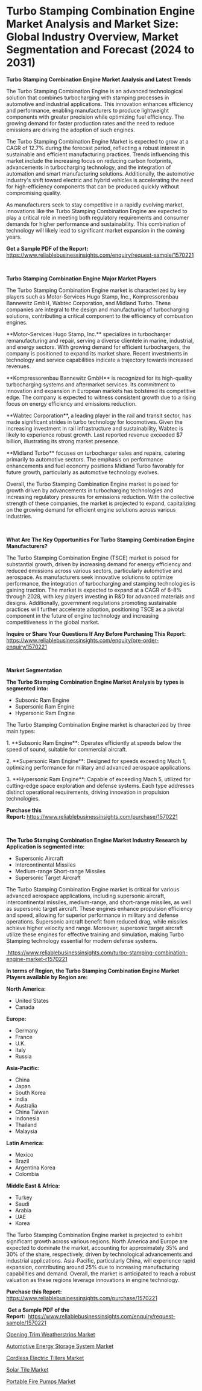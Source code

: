<p><h1>Turbo Stamping Combination Engine Market Analysis and Market Size: Global Industry Overview, Market Segmentation and Forecast (2024 to 2031)</h1></p><p><strong>Turbo Stamping Combination Engine Market Analysis and Latest Trends</strong></p>
<p><p>The Turbo Stamping Combination Engine is an advanced technological solution that combines turbocharging with stamping processes in automotive and industrial applications. This innovation enhances efficiency and performance, enabling manufacturers to produce lightweight components with greater precision while optimizing fuel efficiency. The growing demand for faster production rates and the need to reduce emissions are driving the adoption of such engines.</p><p>The Turbo Stamping Combination Engine Market is expected to grow at a CAGR of 12.7% during the forecast period, reflecting a robust interest in sustainable and efficient manufacturing practices. Trends influencing this market include the increasing focus on reducing carbon footprints, advancements in turbocharging technology, and the integration of automation and smart manufacturing solutions. Additionally, the automotive industry's shift toward electric and hybrid vehicles is accelerating the need for high-efficiency components that can be produced quickly without compromising quality. </p><p>As manufacturers seek to stay competitive in a rapidly evolving market, innovations like the Turbo Stamping Combination Engine are expected to play a critical role in meeting both regulatory requirements and consumer demands for higher performance and sustainability. This combination of technology will likely lead to significant market expansion in the coming years.</p></p>
<p><strong>Get a Sample PDF of the Report:&nbsp;</strong> <a href="https://www.reliablebusinessinsights.com/enquiry/request-sample/1570221?utm_campaign=41&utm_medium=2&utm_source=Github&utm_content=ia&utm_term=19102024&utm_id=turbo-stamping-combination-engine">https://www.reliablebusinessinsights.com/enquiry/request-sample/1570221</a></p>
<p>&nbsp;</p>
<p><strong>Turbo Stamping Combination Engine Major Market Players</strong></p>
<p><p>The Turbo Stamping Combination Engine market is characterized by key players such as Motor-Services Hugo Stamp, Inc., Kompressorenbau Bannewitz GmbH, Wabtec Corporation, and Midland Turbo. These companies are integral to the design and manufacturing of turbocharging solutions, contributing a critical component to the efficiency of combustion engines.</p><p>**Motor-Services Hugo Stamp, Inc.** specializes in turbocharger remanufacturing and repair, serving a diverse clientele in marine, industrial, and energy sectors. With growing demand for efficient turbochargers, the company is positioned to expand its market share. Recent investments in technology and service capabilities indicate a trajectory towards increased revenues.</p><p>**Kompressorenbau Bannewitz GmbH** is recognized for its high-quality turbocharging systems and aftermarket services. Its commitment to innovation and expansion in European markets has bolstered its competitive edge. The company is expected to witness consistent growth due to a rising focus on energy efficiency and emissions reduction.</p><p>**Wabtec Corporation**, a leading player in the rail and transit sector, has made significant strides in turbo technology for locomotives. Given the increasing investment in rail infrastructure and sustainability, Wabtec is likely to experience robust growth. Last reported revenue exceeded $7 billion, illustrating its strong market presence.</p><p>**Midland Turbo** focuses on turbocharger sales and repairs, catering primarily to automotive sectors. The emphasis on performance enhancements and fuel economy positions Midland Turbo favorably for future growth, particularly as automotive technology evolves.</p><p>Overall, the Turbo Stamping Combination Engine market is poised for growth driven by advancements in turbocharging technologies and increasing regulatory pressures for emissions reduction. With the collective strength of these companies, the market is projected to expand, capitalizing on the growing demand for efficient engine solutions across various industries.</p></p>
<p>&nbsp;</p>
<p><strong>What Are The Key Opportunities For Turbo Stamping Combination Engine Manufacturers?</strong></p>
<p><p>The Turbo Stamping Combination Engine (TSCE) market is poised for substantial growth, driven by increasing demand for energy efficiency and reduced emissions across various sectors, particularly automotive and aerospace. As manufacturers seek innovative solutions to optimize performance, the integration of turbocharging and stamping technologies is gaining traction. The market is expected to expand at a CAGR of 6-8% through 2028, with key players investing in R&D for advanced materials and designs. Additionally, government regulations promoting sustainable practices will further accelerate adoption, positioning TSCE as a pivotal component in the future of engine technology and increasing competitiveness in the global market.</p></p>
<p><strong>Inquire or Share Your Questions If Any Before Purchasing This Report:</strong> <a href="https://www.reliablebusinessinsights.com/enquiry/pre-order-enquiry/1570221?utm_campaign=41&utm_medium=2&utm_source=Github&utm_content=ia&utm_term=19102024&utm_id=turbo-stamping-combination-engine">https://www.reliablebusinessinsights.com/enquiry/pre-order-enquiry/1570221</a></p>
<p>&nbsp;</p>
<p><strong>Market Segmentation</strong></p>
<p><strong>The Turbo Stamping Combination Engine Market Analysis by types is segmented into:</strong></p>
<p><ul><li>Subsonic Ram Engine</li><li>Supersonic Ram Engine</li><li>Hypersonic Ram Engine</li></ul></p>
<p><p>The Turbo Stamping Combination Engine market is characterized by three main types: </p><p>1. **Subsonic Ram Engine**: Operates efficiently at speeds below the speed of sound, suitable for commercial aircraft. </p><p>2. **Supersonic Ram Engine**: Designed for speeds exceeding Mach 1, optimizing performance for military and advanced aerospace applications. </p><p>3. **Hypersonic Ram Engine**: Capable of exceeding Mach 5, utilized for cutting-edge space exploration and defense systems. Each type addresses distinct operational requirements, driving innovation in propulsion technologies.</p></p>
<p><strong>Purchase this Report:&nbsp;</strong><a href="https://www.reliablebusinessinsights.com/purchase/1570221?utm_campaign=41&utm_medium=2&utm_source=Github&utm_content=ia&utm_term=19102024&utm_id=turbo-stamping-combination-engine">https://www.reliablebusinessinsights.com/purchase/1570221</a></p>
<p>&nbsp;</p>
<p><strong>The Turbo Stamping Combination Engine Market Industry Research by Application is segmented into:</strong></p>
<p><ul><li>Supersonic Aircraft</li><li>Intercontinental Missiles</li><li>Medium-range Short-range Missiles</li><li>Supersonic Target Aircraft</li></ul></p>
<p><p>The Turbo Stamping Combination Engine market is critical for various advanced aerospace applications, including supersonic aircraft, intercontinental missiles, medium-range, and short-range missiles, as well as supersonic target aircraft. These engines enhance propulsion efficiency and speed, allowing for superior performance in military and defense operations. Supersonic aircraft benefit from reduced drag, while missiles achieve higher velocity and range. Moreover, supersonic target aircraft utilize these engines for effective training and simulation, making Turbo Stamping technology essential for modern defense systems.</p></p>
<p><a href="https://www.reliablebusinessinsights.com/turbo-stamping-combination-engine-market-r1570221?utm_campaign=41&utm_medium=2&utm_source=Github&utm_content=ia&utm_term=19102024&utm_id=turbo-stamping-combination-engine">&nbsp;https://www.reliablebusinessinsights.com/turbo-stamping-combination-engine-market-r1570221</a></p>
<p><strong>In terms of Region, the Turbo Stamping Combination Engine Market Players available by Region are:</strong></p>
<p>
    <p> <strong> North America: </strong>
        <ul>
            <li>United States</li>
            <li>Canada</li>
        </ul>
        </p> 
    <p> <strong> Europe: </strong>
        <ul>
            <li>Germany</li>
            <li>France</li>
            <li>U.K.</li>
            <li>Italy</li>
            <li>Russia</li>
        </ul>
        </p> 
    <p> <strong> Asia-Pacific: </strong>
        <ul>
            <li>China</li>
            <li>Japan</li>
            <li>South Korea</li>
            <li>India</li>
            <li>Australia</li>
            <li>China Taiwan</li>
            <li>Indonesia</li>
            <li>Thailand</li>
            <li>Malaysia</li>
        </ul>
        </p> 
    <p> <strong> Latin America: </strong>
        <ul>
            <li>Mexico</li>
            <li>Brazil</li>
            <li>Argentina Korea</li>
            <li>Colombia</li>
        </ul>
        </p> 
    <p> <strong> Middle East & Africa: </strong>
        <ul>
            <li>Turkey</li>
            <li>Saudi</li>
            <li>Arabia</li>
            <li>UAE</li>
            <li>Korea</li>
        </ul>
    </p>
    </p>
<p><p>The Turbo Stamping Combination Engine market is projected to exhibit significant growth across various regions. North America and Europe are expected to dominate the market, accounting for approximately 35% and 30% of the share, respectively, driven by technological advancements and industrial applications. Asia-Pacific, particularly China, will experience rapid expansion, contributing around 25% due to increasing manufacturing capabilities and demand. Overall, the market is anticipated to reach a robust valuation as these regions leverage innovations in engine technology.</p></p>
<p><strong>Purchase this Report: </strong><a href="https://www.reliablebusinessinsights.com/purchase/1570221?utm_campaign=41&utm_medium=2&utm_source=Github&utm_content=ia&utm_term=19102024&utm_id=turbo-stamping-combination-engine">https://www.reliablebusinessinsights.com/purchase/1570221</a></p>
<p>&nbsp;<strong>Get a Sample PDF of the Report:&nbsp;&nbsp;</strong><a href="https://www.reliablebusinessinsights.com/enquiry/request-sample/1570221?utm_campaign=41&utm_medium=2&utm_source=Github&utm_content=ia&utm_term=19102024&utm_id=turbo-stamping-combination-engine">https://www.reliablebusinessinsights.com/enquiry/request-sample/1570221</a></p>
<p><strong></strong></p>
<p><p><a href="https://github.com/maximinauago/Market-Research-Report-List-1/blob/main/opening-trim-weatherstrips-market.md?utm_campaign=41&utm_medium=2&utm_source=Github&utm_content=ia&utm_term=19102024&utm_id=turbo-stamping-combination-engine">Opening Trim Weatherstrips Market</a></p><p><a href="https://github.com/WayneGriffin411/Market-Research-Report-List-1/blob/main/automotive-energy-storage-system-market.md?utm_campaign=41&utm_medium=2&utm_source=Github&utm_content=ia&utm_term=19102024&utm_id=turbo-stamping-combination-engine">Automotive Energy Storage System Market</a></p><p><a href="https://issuu.com/reportprime-2/docs/cordless-electric-tillers-market-si_47dc2a4cec9140?utm_campaign=41&utm_medium=2&utm_source=Github&utm_content=ia&utm_term=19102024&utm_id=turbo-stamping-combination-engine">Cordless Electric Tillers Market</a></p><p><a href="https://www.linkedin.com/pulse/solar-tile-market-size-share-competitive-landscape-trend-8pw8c?utm_campaign=41&utm_medium=2&utm_source=Github&utm_content=ia&utm_term=19102024&utm_id=turbo-stamping-combination-engine">Solar Tile Market</a></p><p><a href="https://issuu.com/reportprime-2/docs/portable-fire-pumps-market-size-203_430b688355118f?utm_campaign=41&utm_medium=2&utm_source=Github&utm_content=ia&utm_term=19102024&utm_id=turbo-stamping-combination-engine">Portable Fire Pumps Market</a></p></p>